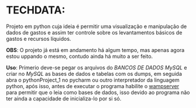 # TECHDATA:

Projeto em python cuja ideia é permitir uma visualização e manipulação de dados de gastos e assim ter controle sobre os levantamentos básicos de gastos e recursos líquidos. 

**OBS**: O projeto já está em andamento há algum tempo, mas apenas agora estou uppando o mesmo, contudo ainda há muito a ser feito.

**Uso**: Primerio deve-se pegar os arquivos do *BANCOS DE DADOS MySQL* e criar no *MySQL* as bases de dados e tabelas com os dumps, em seguida abra o pythonProject_1 no pycharm ou outro interpretador da linguagem python, após isso, antes de executar o programa habilite o [wampserver](https://www.wampserver.com/en/) para permitir que o leia como bases de dados, isso devido ao programa não ter ainda a capacidade de inicializa-lo por si só.
